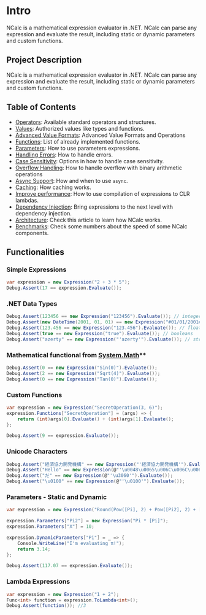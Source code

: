 # Intro

NCalc is a mathematical expression evaluator in .NET. NCalc can parse any expression and evaluate the result, including static or dynamic parameters and custom functions.

## Project Description

NCalc is a mathematical expression evaluator in .NET. NCalc can parse any expression and evaluate the result, including static or dynamic parameters and custom functions.

## Table of Contents
- [Operators](operators.md): Available standard operators and structures.
- [Values](values.md): Authorized values like types and functions.
- [Advanced Value Formats](advanced_value_formats.md): Advanced Value Formats and Operations
- [Functions](functions.md):  List of already implemented functions.
- [Parameters](parameters.md):  How to use parameters expressions.
- [Handling Errors](handling_errors.md):  How to handle errors.
- [Case Sensitivity](case_sensitivity.md): Options in how to handle case sensitivity.
- [Overflow Handling](overflow_protection.md): How to handle overflow with binary arithmetic operations
- [Async Support](async.md): How and when to use `async`.
- [Caching](caching.md): How caching works.
- [Improve performance](lambda_compilation.md): How to use compilation of expressions to CLR lambdas.
- [Dependency Injection](dependency_injection.md): Bring expressions to the next level with dependency injection.
- [Architecture](architecture.md): Check this article to learn how NCalc works.
- [Benchmarks](benchmarks.md): Check some numbers about the speed of some NCalc components.

## Functionalities

### Simple Expressions

```c#
var expression = new Expression("2 + 3 * 5");
Debug.Assert(17 == expression.Evaluate());
```

### .NET Data Types

```c#
Debug.Assert(123456 == new Expression("123456").Evaluate()); // integers
Debug.Assert(new DateTime(2001, 01, 01) == new Expression("#01/01/2001#").Evaluate()); // datetime
Debug.Assert(123.456 == new Expression("123.456").Evaluate()); // floating point numbers
Debug.Assert(true == new Expression("true").Evaluate()); // booleans
Debug.Assert("azerty" == new Expression("'azerty'").Evaluate()); // strings
```

### Mathematical functional from [System.Math](https://learn.microsoft.com/en-us/dotnet/api/system.math?view=net-8.0)**

```c#
Debug.Assert(0 == new Expression("Sin(0)").Evaluate());
Debug.Assert(2 == new Expression("Sqrt(4)").Evaluate());
Debug.Assert(0 == new Expression("Tan(0)").Evaluate());
```

### Custom Functions

```c#
var expression = new Expression("SecretOperation(3, 6)");
expression.Functions["SecretOperation"] = (args) => {
    return (int)args[0].Evaluate() + (int)args[1].Evaluate();
};

Debug.Assert(9 == expression.Evaluate());
```

### Unicode Characters

```c#
Debug.Assert("経済協力開発機構" == new Expression("'経済協力開発機構'").Evaluate());
Debug.Assert("Hello" == new Expression(@"'\u0048\u0065\u006C\u006C\u006F'").Evaluate());
Debug.Assert("だ" == new Expression(@"'\u3060'").Evaluate());
Debug.Assert("\u0100" == new Expression(@"'\u0100'").Evaluate());
```

### Parameters - Static and Dynamic

```c#
var expression = new Expression("Round(Pow([Pi], 2) + Pow([Pi2], 2) + [X], 2)");

expression.Parameters["Pi2"] = new Expression("Pi * [Pi]");
expression.Parameters["X"] = 10;

expression.DynamicParameters["Pi"] = _ => {
    Console.WriteLine("I'm evaluating π!");
    return 3.14;
};

Debug.Assert(117.07 == expression.Evaluate());
```

### Lambda Expressions
```cs
var expression = new Expression("1 + 2");
Func<int> function = expression.ToLambda<int>();
Debug.Assert(function()); //3
```